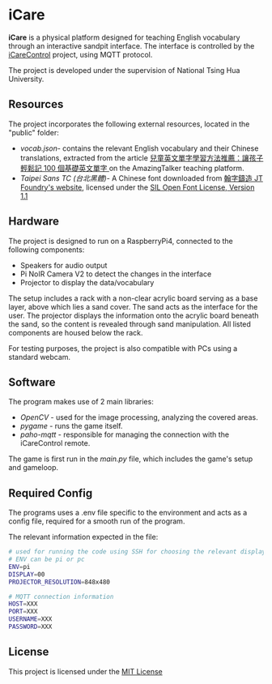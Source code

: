 # iCare

**iCare** is a physical platform designed for teaching English vocabulary through an interactive sandpit interface. The interface is controlled by the [iCareControl](https://github.com/Hadar-N/icarecontrol) project, using MQTT protocol.

The project is developed under the supervision of National Tsing Hua University.

## Resources

The project incorporates the following external resources, located in the "public" folder:
- *vocab.json*- contains the relevant English vocabulary and their Chinese translations, extracted from the article [兒童英文單字學習方法推薦：讓孩子輕鬆記 100 個基礎英文單字
](https://tw.amazingtalker.com/blog/zh-tw/zh-eng/69460/) on the AmazingTalker teaching platform.
- *Taipei Sans TC (台北黑體)*- A Chinese font downloaded from [翰字鑄造 JT Foundry's website](https://sites.google.com/view/jtfoundry/zh-tw), licensed under the [SIL Open Font License, Version 1.1](https://openfontlicense.org/)

## Hardware

The project is designed to run on a RaspberryPi4, connected to the following components:
- Speakers for audio output
- Pi NoIR Camera V2 to detect the changes in the interface
- Projector to display the data/vocabulary

The setup includes a rack with a non-clear acrylic board serving as a base layer, above which lies a sand cover. The sand acts as the interface for the user. The projector displays the information onto the acrylic board beneath the sand, so the content is revealed through sand manipulation. All listed components are housed below the rack.

For testing purposes, the project is also compatible with PCs using a standard webcam.

## Software

The program makes use of 2 main libraries:
- *OpenCV* - used for the image processing, analyzing the covered areas.
- *pygame* - runs the game itself.
- *paho-mqtt* - responsible for managing the connection with the iCareControl remote. 

The game is first run in the *main.py* file, which includes the game's setup and gameloop.

## Required Config

The programs uses a .env file specific to the environment and acts as a config file, required for a smooth run of the program.

The relevant information expected in the file:

```bash
# used for running the code using SSH for choosing the relevant display.
# ENV can be pi or pc
ENV=pi
DISPLAY=00
PROJECTOR_RESOLUTION=848x480

# MQTT connection information
HOST=XXX
PORT=XXX
USERNAME=XXX
PASSWORD=XXX
``` 

## License

This project is licensed under the [MIT License](https://choosealicense.com/licenses/mit/)